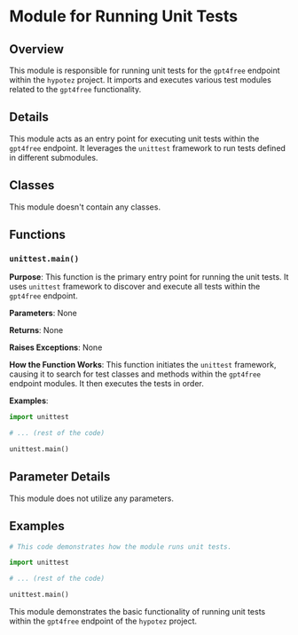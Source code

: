 # Module for Running Unit Tests
## Overview

This module is responsible for running unit tests for the `gpt4free` endpoint within the `hypotez` project. It imports and executes various test modules related to the `gpt4free` functionality.

## Details

This module acts as an entry point for executing unit tests within the `gpt4free` endpoint. It leverages the `unittest` framework to run tests defined in different submodules.

## Classes

This module doesn't contain any classes.

## Functions

### `unittest.main()`

**Purpose**: This function is the primary entry point for running the unit tests. It uses `unittest` framework to discover and execute all tests within the `gpt4free` endpoint.

**Parameters**: None

**Returns**: None

**Raises Exceptions**: None

**How the Function Works**: This function initiates the `unittest` framework, causing it to search for test classes and methods within the `gpt4free` endpoint modules. It then executes the tests in order.

**Examples**:

```python
import unittest

# ... (rest of the code)

unittest.main()
```

## Parameter Details

This module does not utilize any parameters.

## Examples

```python
# This code demonstrates how the module runs unit tests.

import unittest

# ... (rest of the code)

unittest.main()
```

This module demonstrates the basic functionality of running unit tests within the `gpt4free` endpoint of the `hypotez` project.